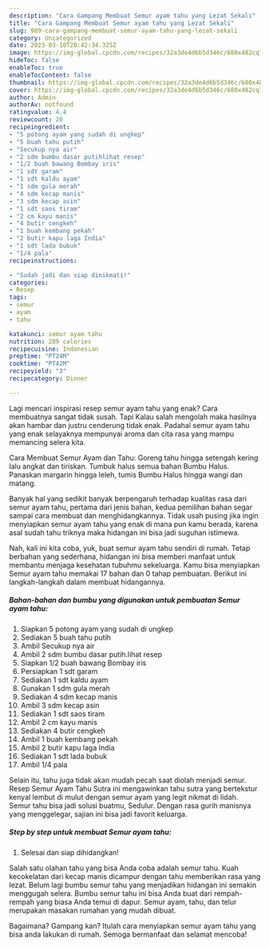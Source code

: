 ```yaml
---
description: "Cara Gampang Membuat Semur ayam tahu yang Lezat Sekali"
title: "Cara Gampang Membuat Semur ayam tahu yang Lezat Sekali"
slug: 989-cara-gampang-membuat-semur-ayam-tahu-yang-lezat-sekali
category: Uncategorized
date: 2023-03-10T20:42:34.325Z
image: https://img-global.cpcdn.com/recipes/32a3de4d6b5d346c/680x482cq70/semur-ayam-tahu-foto-resep-utama.jpg
hideToc: false
enableToc: true
enableTocContent: false
thumbnail: https://img-global.cpcdn.com/recipes/32a3de4d6b5d346c/680x482cq70/semur-ayam-tahu-foto-resep-utama.jpg
cover: https://img-global.cpcdn.com/recipes/32a3de4d6b5d346c/680x482cq70/semur-ayam-tahu-foto-resep-utama.jpg
author: Admin
authorAv: notfound
ratingvalue: 4.4
reviewcount: 20
recipeingredient:
- "5 potong ayam yang sudah di ungkep"
- "5 buah tahu putih"
- "Secukup nya air"
- "2 sdm bumbu dasar putihlihat resep"
- "1/2 buah bawang Bombay iris"
- "1 sdt garam"
- "1 sdt kaldu ayam"
- "1 sdm gula merah"
- "4 sdm kecap manis"
- "3 sdm kecap asin"
- "1 sdt saos tiram"
- "2 cm kayu manis"
- "4 butir cengkeh"
- "1 buah kembang pekah"
- "2 butir kapu laga India"
- "1 sdt lada bubuk"
- "1/4 pala"
recipeinstructions:

- "Sudah jadi dan siap dinikmati!"
categories:
- Resep
tags:
- semur
- ayam
- tahu

katakunci: semur ayam tahu 
nutrition: 289 calories
recipecuisine: Indonesian
preptime: "PT24M"
cooktime: "PT42M"
recipeyield: "3"
recipecategory: Dinner

---
```



Lagi mencari inspirasi resep semur ayam tahu yang enak? Cara membuatnya sangat tidak susah. Tapi Kalau salah mengolah maka hasilnya akan hambar dan justru cenderung tidak enak. Padahal semur ayam tahu yang enak selayaknya mempunyai aroma dan cita rasa yang mampu memancing selera kita.


Cara Membuat Semur Ayam dan Tahu: Goreng tahu hingga setengah kering lalu angkat dan tiriskan. Tumbuk halus semua bahan Bumbu Halus. Panaskan margarin hingga leleh, tumis Bumbu Halus hingga wangi dan matang.

Banyak hal yang sedikit banyak berpengaruh terhadap kualitas rasa dari semur ayam tahu, pertama dari jenis bahan, kedua pemilihan bahan segar sampai cara membuat dan menghidangkannya. Tidak usah pusing jika ingin menyiapkan semur ayam tahu yang enak di mana pun kamu berada, karena asal sudah tahu triknya maka hidangan ini bisa jadi suguhan istimewa.


Nah, kali ini kita coba, yuk, buat semur ayam tahu sendiri di rumah. Tetap berbahan yang sederhana, hidangan ini bisa memberi manfaat untuk membantu menjaga kesehatan tubuhmu sekeluarga. Kamu bisa menyiapkan Semur ayam tahu memakai 17 bahan dan 0 tahap pembuatan. Berikut ini langkah-langkah dalam membuat hidangannya.

<!--inarticleads1-->

##### Bahan-bahan dan bumbu yang digunakan untuk pembuatan Semur ayam tahu:

1. Siapkan 5 potong ayam yang sudah di ungkep
1. Sediakan 5 buah tahu putih
1. Ambil Secukup nya air
1. Ambil 2 sdm bumbu dasar putih.lihat resep
1. Siapkan 1/2 buah bawang Bombay iris
1. Persiapkan 1 sdt garam
1. Sediakan 1 sdt kaldu ayam
1. Gunakan 1 sdm gula merah
1. Sediakan 4 sdm kecap manis
1. Ambil 3 sdm kecap asin
1. Sediakan 1 sdt saos tiram
1. Ambil 2 cm kayu manis
1. Sediakan 4 butir cengkeh
1. Ambil 1 buah kembang pekah
1. Ambil 2 butir kapu laga India
1. Sediakan 1 sdt lada bubuk
1. Ambil 1/4 pala


Selain itu, tahu juga tidak akan mudah pecah saat diolah menjadi semur. Resep Semur Ayam Tahu Sutra ini mengawinkan tahu sutra yang bertekstur kenyal lembut di mulut dengan semur ayam yang legit nikmat di lidah. Semur tahu bisa jadi solusi buatmu, Sedulur. Dengan rasa gurih manisnya yang menggelegar, sajian ini bisa jadi favorit keluarga. 

<!--inarticleads2-->

##### Step by step untuk membuat Semur ayam tahu:


1. Selesai dan siap dihidangkan!

Salah satu olahan tahu yang bisa Anda coba adalah semur tahu. Kuah kecokelatan dari kecap manis dicampur dengan tahu memberikan rasa yang lezat. Belum lagi bumbu semur tahu yang menjadikan hidangan ini semakin menggugah selera. Bumbu semur tahu ini bisa Anda buat dari rempah-rempah yang biasa Anda temui di dapur. Semur ayam, tahu, dan telur merupakan masakan rumahan yang mudah dibuat. 

Bagaimana? Gampang kan? Itulah cara menyiapkan semur ayam tahu yang bisa anda lakukan di rumah. Semoga bermanfaat dan selamat mencoba!
